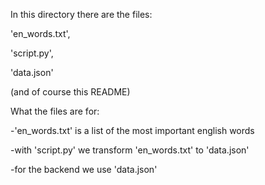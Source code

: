In this directory there are the files:

'en_words.txt',

'script.py',

'data.json'

(and of course this README)

What the files are for:

-'en_words.txt' is a list of the most important english words

-with 'script.py' we transform 'en_words.txt' to 'data.json'

-for the backend we use 'data.json'
